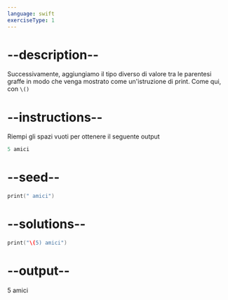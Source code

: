 ```yaml
---
language: swift
exerciseType: 1
---
```


# --description--

Successivamente, aggiungiamo il tipo diverso di valore tra le parentesi graffe in modo che venga mostrato come un'istruzione di print.
Come qui, con `\()`

# --instructions--

Riempi gli spazi vuoti per ottenere il seguente output
```swift
5 amici
```

# --seed--

```swift
print(" amici")
```

# --solutions--

```swift
print("\(5) amici")
```

# --output--

5 amici
